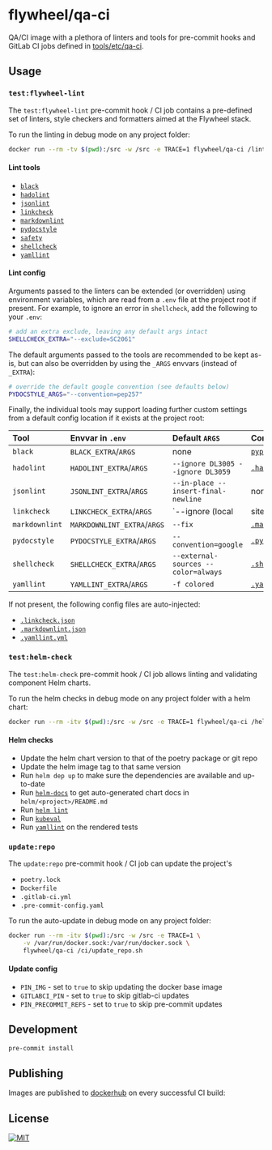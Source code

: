 # flywheel/qa-ci

QA/CI image with a plethora of linters and tools for pre-commit hooks and GitLab
CI jobs defined in [tools/etc/qa-ci](https://gitlab.com/flywheel-io/tools/etc/qa-ci).

## Usage

### `test:flywheel-lint`

The `test:flywheel-lint` pre-commit hook / CI job contains a pre-defined set of
linters, style checkers and formatters aimed at the Flywheel stack.

To run the linting in debug mode on any project folder:

```bash
docker run --rm -tv $(pwd):/src -w /src -e TRACE=1 flywheel/qa-ci /lint/run.sh
```

#### Lint tools

- [`black`](https://github.com/psf/black)
- [`hadolint`](https://github.com/hadolint/hadolint)
- [`jsonlint`](https://www.npmjs.com/package/jsonlint)
- [`linkcheck`](qa_ci/lint/linkcheck.sh)
- [`markdownlint`](https://github.com/DavidAnson/markdownlint)
- [`pydocstyle`](https://github.com/PyCQA/pydocstyle)
- [`safety`](https://github.com/pyupio/safety)
- [`shellcheck`](https://github.com/koalaman/shellcheck)
- [`yamllint`](https://github.com/adrienverge/yamllint)

#### Lint config

Arguments passed to the linters can be extended (or overridden) using environment
variables, which are read from a `.env` file at the project root if present. For
example, to ignore an error in `shellcheck`, add the following to your `.env`:

```bash
# add an extra exclude, leaving any default args intact
SHELLCHECK_EXTRA="--exclude=SC2061"
```

The default arguments passed to the tools are recommended to be kept as-is, but
can also be overridden by using the `_ARGS` envvars (instead of `_EXTRA`):

```bash
# override the default google convention (see defaults below)
PYDOCSTYLE_ARGS="--convention=pep257"
```

Finally, the individual tools may support loading further custom settings from a
default config location if it exists at the project root:

<!-- markdownlint-disable MD013 -->
| Tool           | Envvar in `.env`            | Default `ARGS`                      | Config file |
| :------------- | :-------------------------- | :---------------------------------- | :---------- |
| `black`        | `BLACK_EXTRA`/`ARGS`        | none                                | [`pyproject.toml`](https://github.com/psf/black#configuration-format)|
| `hadolint`     | `HADOLINT_EXTRA`/`ARGS`     | `--ignore DL3005 --ignore DL3059`   | [`.hadolint.yaml`](https://github.com/hadolint/hadolint#configure)|
| `jsonlint`     | `JSONLINT_EXTRA`/`ARGS`     | `--in-place --insert-final-newline` | none |
| `linkcheck`    | `LINKCHECK_EXTRA`/`ARGS`    | `--ignore (local|site).flywheel.io` | [`.linkcheck.json`](https://github.com/tcort/markdown-link-check#config-file-format)|
| `markdownlint` | `MARKDOWNLINT_EXTRA`/`ARGS` | `--fix`                             | [`.markdownlint.json`](https://github.com/DavidAnson/markdownlint#optionsconfig)|
| `pydocstyle`   | `PYDOCSTYLE_EXTRA`/`ARGS`   | `--convention=google`               | [`.pydocstyle.ini`](http://www.pydocstyle.org/en/stable/snippets/config.html)|
| `shellcheck`   | `SHELLCHECK_EXTRA`/`ARGS`   | `--external-sources --color=always` | [`.shellcheckrc`](https://github.com/koalaman/shellcheck/blob/master/shellcheck.1.md#rc-files)|
| `yamllint`     | `YAMLLINT_EXTRA`/`ARGS`     | `-f colored`                        | [`.yamllint.yml`](https://yamllint.readthedocs.io/en/stable/configuration.html#extending-the-default-configuration)|
<!-- markdownlint-enable -->

If not present, the following config files are auto-injected:

- [`.linkcheck.json`](qa_ci/lint/.linkcheck.json)
- [`.markdownlint.json`](qa_ci/lint/.markdownlint.json)
- [`.yamllint.yml`](qa_ci/lint/.yamllint.yml)

### `test:helm-check`

The `test:helm-check` pre-commit hook / CI job allows linting and validating
component Helm charts.

To run the helm checks in debug mode on any project folder with a helm chart:

```bash
docker run --rm -itv $(pwd):/src -w /src -e TRACE=1 flywheel/qa-ci /helm/run.sh
```

#### Helm checks

- Update the helm chart version to that of the poetry package or git repo
- Update the helm image tag to that same version
- Run `helm dep up` to make sure the dependencies are available and up-to-date
- Run [`helm-docs`](https://github.com/norwoodj/helm-docs) to get auto-generated
chart docs in `helm/<project>/README.md`
- Run [`helm lint`](https://helm.sh/docs/helm/helm_lint/)
- Run [`kubeval`](https://www.kubeval.com/)
- Run [`yamllint`](https://www.kubeval.com/) on the rendered tests

### `update:repo`

The `update:repo` pre-commit hook / CI job can update the project's

- `poetry.lock`
- `Dockerfile`
- `.gitlab-ci.yml`
- `.pre-commit-config.yaml`

To run the auto-update in debug mode on any project folder:

```bash
docker run --rm -itv $(pwd):/src -w /src -e TRACE=1 \
    -v /var/run/docker.sock:/var/run/docker.sock \
    flywheel/qa-ci /ci/update_repo.sh
```

#### Update config

<!-- TODO refactor/unify the scripts and the envvars  -->
- `PIN_IMG` - set to `true` to skip updating the docker base image
- `GITLABCI_PIN` - set to `true` to skip gitlab-ci updates
- `PIN_PRECOMMIT_REFS` - set to `true` to skip pre-commit updates

## Development

```bash
pre-commit install
```

## Publishing

Images are published to [dockerhub](https://hub.docker.com/repository/docker/flywheel/qa-ci/tags?page=1&ordering=last_updated)
on every successful CI build:

## License

[![MIT](https://img.shields.io/badge/license-MIT-green)](LICENSE)
